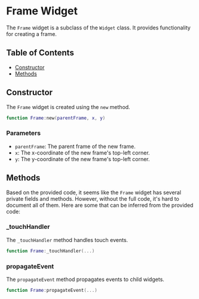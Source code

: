 # Frame Widget

The `Frame` widget is a subclass of the `Widget` class. It provides functionality for creating a frame.

## Table of Contents

- [Constructor](#constructor)
- [Methods](#methods)
## Constructor

The `Frame` widget is created using the `new` method.

```lua
function Frame:new(parentFrame, x, y)
```

### Parameters

- `parentFrame`: The parent frame of the new frame.
- `x`: The x-coordinate of the new frame's top-left corner.
- `y`: The y-coordinate of the new frame's top-left corner.

## Methods

Based on the provided code, it seems like the `Frame` widget has several private fields and methods. However, without the full code, it's hard to document all of them. Here are some that can be inferred from the provided code:

### _touchHandler

The `_touchHandler` method handles touch events.

```lua
function Frame:_touchHandler(...)
```

### propagateEvent

The `propagateEvent` method propagates events to child widgets.

```lua
function Frame:propagateEvent(...)
```